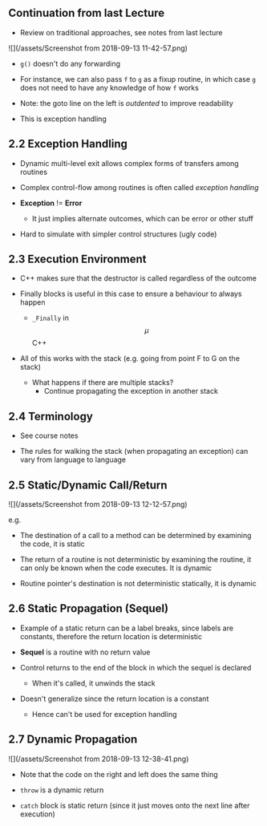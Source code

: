 ## Continuation from last Lecture
- Review on traditional approaches, see notes from last lecture

![](/assets/Screenshot from 2018-09-13 11-42-57.png)

- `g()` doesn't do any forwarding
- For instance, we can also pass `f` to `g` as a fixup routine, in which case `g` does not need to have any knowledge of how `f` works

- Note: the goto line on the left is *outdented* to improve readability

- This is exception handling

## 2.2 Exception Handling

- Dynamic multi-level exit allows complex forms of transfers among routines
- Complex control-flow among routines is often called *exception handling*

- **Exception** != **Error**
    - It just implies alternate outcomes, which can be error or other stuff

- Hard to simulate with simpler control structures (ugly code)    

## 2.3 Execution Environment

- C++ makes sure that the destructor is called regardless of the outcome

- Finally blocks is useful in this case to ensure a behaviour to always happen
    - `_Finally` in $$\mu$$C++
    
- All of this works with the stack (e.g. going from point F to G on the stack)
    - What happens if there are multiple stacks?
        - Continue propagating the exception in another stack
        
## 2.4 Terminology
- See course notes

- The rules for walking the stack (when propagating an exception) can vary from language to language

## 2.5 Static/Dynamic Call/Return

![](/assets/Screenshot from 2018-09-13 12-12-57.png)

e.g.
- The destination of a call to a method can be determined by examining the code, it is static
- The return of a routine is not deterministic by examining the routine, it can only be known when the code executes. It is dynamic

- Routine pointer's destination is not deterministic statically, it is dynamic

## 2.6 Static Propagation (Sequel)

- Example of a static return can be a label breaks, since labels are constants, therefore the return location is deterministic

- **Sequel** is a routine with no return value
- Control returns to the end of the block in which the sequel is declared
    - When it's called, it unwinds the stack

- Doesn't generalize since the return location is a constant
    - Hence can't be used for exception handling
    
## 2.7 Dynamic Propagation

![](/assets/Screenshot from 2018-09-13 12-38-41.png)
- Note that the code on the right and left does the same thing

- `throw` is a dynamic return
- `catch` block is static return (since it just moves onto the next line after execution)
